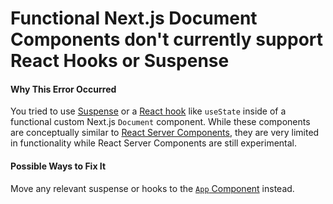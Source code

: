 # Functional Next.js Document Components don't currently support React Hooks or Suspense

#### Why This Error Occurred

You tried to use [Suspense](https://reactjs.org/docs/react-api.html#suspense) or a [React hook](https://reactjs.org/docs/hooks-reference.html) like `useState` inside of a functional custom Next.js `Document` component. While these components are conceptually similar to [React Server Components](https://reactjs.org/blog/2020/12/21/data-fetching-with-react-server-components.html), they are very limited in functionality while React Server Components are still experimental.

#### Possible Ways to Fix It

Move any relevant suspense or hooks to the [`App` Component](https://nextjs.org/docs/advanced-features/custom-app) instead.
